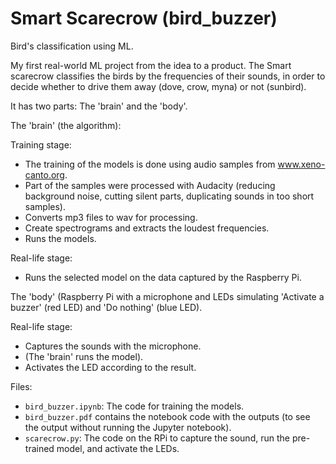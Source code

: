 # Smart Scarecrow (bird_buzzer)
Bird's classification using ML.

My first real-world ML project from the idea to a product.
The Smart scarecrow classifies the birds by the frequencies of their sounds, in order to decide whether to drive them away (dove, crow, myna) or not (sunbird).

It has two parts: The 'brain' and the 'body'.

The 'brain' (the algorithm):

Training stage: 

* The training of the models is done using audio samples from www.xeno-canto.org.
* Part of the samples were processed with Audacity (reducing background noise, cutting silent parts, duplicating sounds in too short samples).
* Converts mp3 files to wav for processing.
* Create spectrograms and extracts the loudest frequencies.
* Runs the models.

Real-life stage:
* Runs the selected model on the data captured by the Raspberry Pi.

The 'body' (Raspberry Pi with a microphone and LEDs simulating 'Activate a buzzer' (red LED) and 'Do nothing' (blue LED).

Real-life stage:
* Captures the sounds with the microphone.
* (The 'brain' runs the model).
* Activates the LED according to the result.


Files:

* `bird_buzzer.ipynb`: The code for training the models.
* `bird_buzzer.pdf` contains the notebook code with the outputs (to see the output without running the Jupyter notebook).
* `scarecrow.py`: The code on the RPi to capture the sound, run the pre-trained model, and activate the LEDs.

